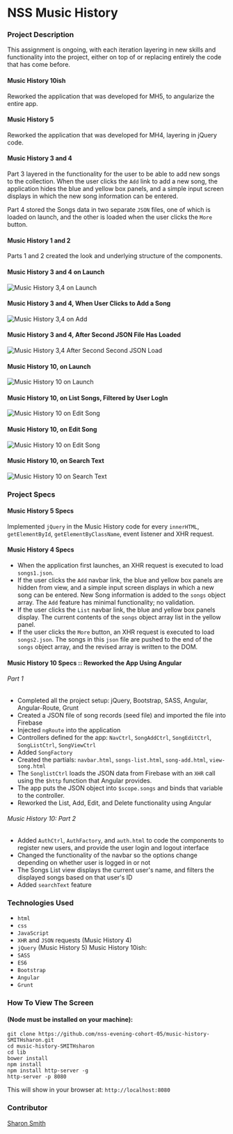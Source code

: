 # NSS Music History

### Project Description 
This assignment is ongoing, with each iteration layering in new skills and functionality into the project, either on top of or replacing entirely the code that has come before. 

#### Music History 10ish
Reworked the application that was developed for MH5, to angularize the entire app.   

#### Music History 5 
Reworked the application that was developed for MH4, layering in jQuery code. 

#### Music History 3 and 4 
Part 3 layered in the functionality for the user to be able to add new songs to the collection. When the user clicks the `Add` link to add a new song, the application hides the blue and yellow box panels, and a simple input screen displays in which the new song information can be entered. 

Part 4 stored the Songs data in two separate `JSON` files, one of which is loaded on launch, and the other is loaded when the user clicks the `More` button. 

#### Music History 1 and 2 
Parts 1 and 2 created the look and underlying structure of the components. 


#### Music History 3 and 4 on Launch
![Music History 3,4 on Launch](https://raw.githubusercontent.com/nss-evening-cohort-05/music-history-SMITHsharon/screens/screens/Music%20History%204%20on%20Launch.png)


#### Music History 3 and 4, When User Clicks to Add a Song
![Music History 3,4 on Add](https://raw.githubusercontent.com/nss-evening-cohort-05/music-history-SMITHsharon/screens/screens/Music%20History%203%20on%20Add.png)


#### Music History 3 and 4, After Second JSON File Has Loaded
![Music History 3,4 After Second Second JSON Load](https://raw.githubusercontent.com/nss-evening-cohort-05/music-history-SMITHsharon/screens/screens/Music%20History%204%20on%20Loading%20Second%20JSON.png)


#### Music History 10, on Launch
![Music History 10 on Launch](https://raw.githubusercontent.com/nss-evening-cohort-05/music-history-SMITHsharon/auth/screens/Music%20History%2010%20on%20Launch%20Login.png)


#### Music History 10, on List Songs, Filtered by User LogIn
![Music History 10 on Edit Song](https://raw.githubusercontent.com/nss-evening-cohort-05/music-history-SMITHsharon/auth/screens/Music%20History%2010%20on%20List%20Songs%20%3A%20Filtered.png)


#### Music History 10, on Edit Song
![Music History 10 on Edit Song](https://raw.githubusercontent.com/nss-evening-cohort-05/music-history-SMITHsharon/auth/screens/Music%20History%2010%20on%20Edit%20Song.png)


#### Music History 10, on Search Text
![Music History 10 on Search Text]()


### Project Specs
#### Music History 5 Specs
Implemented `jQuery` in the Music History code for every `innerHTML`, `getElementById`, `getElementByClassName`, event listener and XHR request.

#### Music History 4 Specs
- When the application first launches, an XHR request is executed to load `songs1.json`.
- If the user clicks the `Add` navbar link, the blue and yellow box panels are hidden from view, and a simple input screen displays in which a new song can be entered. New Song information is added to the `songs` object array. The `Add` feature has minimal functionality; no validation. 
- If the user clicks the `List` navbar link, the blue and yellow box panels display. The current contents of the `songs` object array list in the yellow panel. 
- If the user clicks the `More` button, an XHR request is executed to load `songs2.json`. The songs in this `json` file are pushed to the end of the `songs` object array, and the revised array is written to the DOM. 

#### Music History 10 Specs :: Reworked the App Using Angular
###### Part 1
- Completed all the project setup: jQuery, Bootstrap, SASS, Angular, Angular-Route, Grunt
- Created a JSON file of song records (seed file) and imported the file into Firebase 
- Injected `ngRoute` into the application
- Controllers defined for the app: `NavCtrl`, `SongAddCtrl`, `SongEditCtrl`, `SongListCtrl`, `SongViewCtrl`
- Added `SongFactory`
- Created the partials: `navbar.html`, `songs-list.html`, `song-add.html`, `view-song.html`
- The `SonglistCtrl` loads the JSON data from Firebase with an `XHR` call using the `$http` function that Angular provides.
- The app puts the JSON object into `$scope.songs` and binds that variable to the controller.
- Reworked the List, Add, Edit, and Delete functionality using Angular


###### Music History 10: Part 2
- Added `AuthCtrl`, `AuthFactory`, and `auth.html` to code the components to register new users, and provide the user login and logout interface
- Changed the functionality of the navbar so the options change depending on whether user is logged in or not
- The Songs List view displays the current user's name, and filters the displayed songs based on that user's ID
- Added `searchText` feature


### Technologies Used
- `html`
- `css`
- `JavaScript`
- `XHR` and `JSON` requests (Music History 4)
- `jQuery` (Music History 5)
Music History 10ish:
- `SASS` 
- `ES6`
- `Bootstrap`
- `Angular`
- `Grunt`


### How To View The Screen 
#### (Node must be installed on your machine):
```
git clone https://github.com/nss-evening-cohort-05/music-history-SMITHsharon.git
cd music-history-SMITHsharon
cd lib
bower install
npm install
npm install http-server -g
http-server -p 8080
```

This will show in your browser at: `http://localhost:8080`

### Contributor
[Sharon Smith](https://github.com/SMITHsharon)

